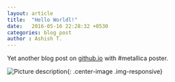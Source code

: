 ```yaml
---
layout: article
title:  "Hello Worldl!"
date:   2016-05-16 22:28:32 +0530
categories: blog post
author : Ashish T.
---
```

Yet another blog post on [github.io](http://github.io/) with #metallica poster.


![Picture description](http://2.bp.blogspot.com/-Cwtqahoj6qA/U6MXUu4y9OI/AAAAAAAAE-I/h_6rVKosuWo/s1600/metallica_kalaghoda.JPG){: .center-image .img-responsive}



